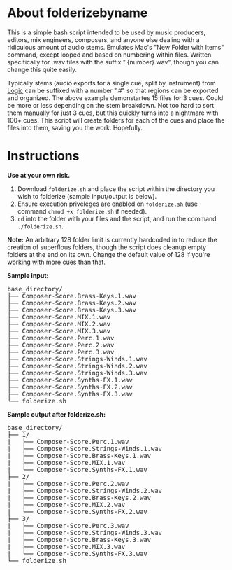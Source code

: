 # About folderizebyname

This is a simple bash script intended to be used by music producers, editors, mix engineers, composers, and anyone else dealing with a ridiculous amount of audio stems. Emulates Mac's "New Folder with Items" command, except looped and based on numbering within files. Written specifically for .wav files with the suffix ".{number}.wav", though you can change this quite easily. 

Typically stems (audio exports for a single cue, split by instrument) from [Logic](https://www.apple.com/ca/logic-pro/) can be suffixed with a number ".#" so that regions can be exported and organized. The above example demonstartes 15 files for 3 cues. Could be more or less depending on the stem breakdown. Not too hard to sort them manually for just 3 cues, but this quickly turns into a nightmare with 100+ cues. This script will create folders for each of the cues and place the files into them, saving you the work. Hopefully.

# Instructions

**Use at your own risk.**

1. Download `folderize.sh` and place the script within the directory you wish to folderize (sample input/output is below).
2. Ensure execution priveleges are enabled on `folderize.sh` (use command `chmod +x folderize.sh` if needed).
3. `cd` into the folder with your files and the script, and run the command `./folderize.sh`. 

**Note:** An arbitrary 128 folder limit is currently hardcoded in to reduce the creation of superflous folders, though the script does cleanup empty folders at the end on its own. Change the default value of 128 if you're working with more cues than that.

**Sample input:**
<pre>
base_directory/
├── Composer-Score.Brass-Keys.1.wav
├── Composer-Score.Brass-Keys.2.wav
├── Composer-Score.Brass-Keys.3.wav
├── Composer-Score.MIX.1.wav
├── Composer-Score.MIX.2.wav
├── Composer-Score.MIX.3.wav
├── Composer-Score.Perc.1.wav
├── Composer-Score.Perc.2.wav
├── Composer-Score.Perc.3.wav
├── Composer-Score.Strings-Winds.1.wav
├── Composer-Score.Strings-Winds.2.wav
├── Composer-Score.Strings-Winds.3.wav
├── Composer-Score.Synths-FX.1.wav
├── Composer-Score.Synths-FX.2.wav
├── Composer-Score.Synths-FX.3.wav
└── folderize.sh
</pre>

**Sample output after folderize.sh:**
<pre>
base_directory/
├── 1/
|   ├── Composer-Score.Perc.1.wav
|   ├── Composer-Score.Strings-Winds.1.wav
|   ├── Composer-Score.Brass-Keys.1.wav
|   ├── Composer-Score.MIX.1.wav
|   └── Composer-Score.Synths-FX.1.wav
├── 2/
|   ├── Composer-Score.Perc.2.wav
|   ├── Composer-Score.Strings-Winds.2.wav
|   ├── Composer-Score.Brass-Keys.2.wav
|   ├── Composer-Score.MIX.2.wav
|   └── Composer-Score.Synths-FX.2.wav
├── 3/
|   ├── Composer-Score.Perc.3.wav
|   ├── Composer-Score.Strings-Winds.3.wav
|   ├── Composer-Score.Brass-Keys.3.wav
|   ├── Composer-Score.MIX.3.wav
|   └── Composer-Score.Synths-FX.3.wav
└── folderize.sh
</pre>